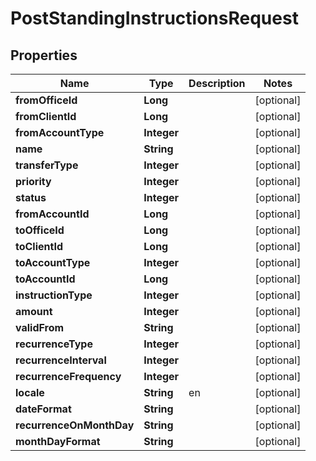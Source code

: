 # PostStandingInstructionsRequest

## Properties
Name | Type | Description | Notes
------------ | ------------- | ------------- | -------------
**fromOfficeId** | **Long** |  |  [optional]
**fromClientId** | **Long** |  |  [optional]
**fromAccountType** | **Integer** |  |  [optional]
**name** | **String** |  |  [optional]
**transferType** | **Integer** |  |  [optional]
**priority** | **Integer** |  |  [optional]
**status** | **Integer** |  |  [optional]
**fromAccountId** | **Long** |  |  [optional]
**toOfficeId** | **Long** |  |  [optional]
**toClientId** | **Long** |  |  [optional]
**toAccountType** | **Integer** |  |  [optional]
**toAccountId** | **Long** |  |  [optional]
**instructionType** | **Integer** |  |  [optional]
**amount** | **Integer** |  |  [optional]
**validFrom** | **String** |  |  [optional]
**recurrenceType** | **Integer** |  |  [optional]
**recurrenceInterval** | **Integer** |  |  [optional]
**recurrenceFrequency** | **Integer** |  |  [optional]
**locale** | **String** | en |  [optional]
**dateFormat** | **String** |  |  [optional]
**recurrenceOnMonthDay** | **String** |  |  [optional]
**monthDayFormat** | **String** |  |  [optional]
